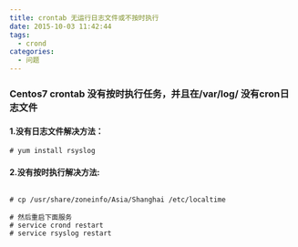 ```yaml
---
title: crontab 无运行日志文件或不按时执行
date: 2015-10-03 11:42:44
tags:
  - crond
categories:
  - 问题
---
```


### Centos7 crontab 没有按时执行任务，并且在/var/log/ 没有cron日志文件

#### 1.没有日志文件解决方法：
```
# yum install rsyslog 
```


#### 2.没有按时执行解决方法:
```

# cp /usr/share/zoneinfo/Asia/Shanghai /etc/localtime

# 然后重启下面服务 
# service crond restart
# service rsyslog restart
```

